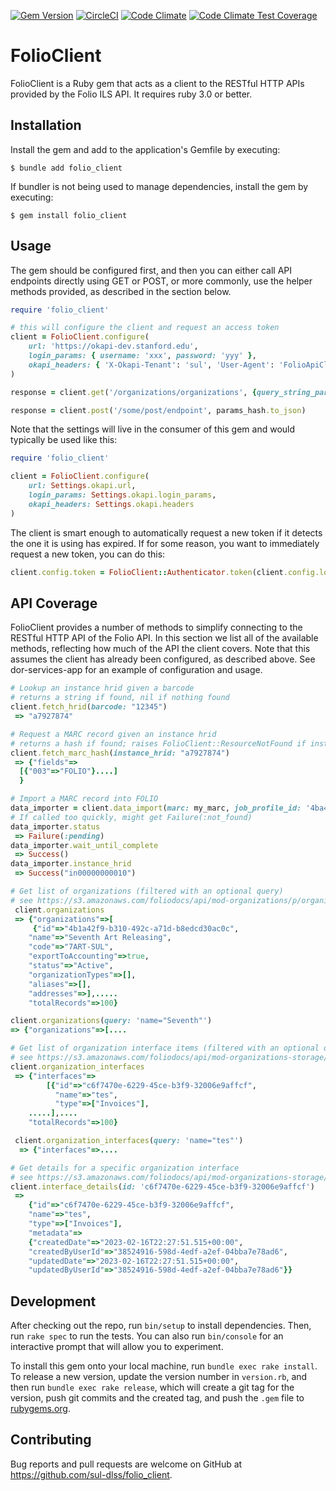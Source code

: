 [![Gem Version](https://badge.fury.io/rb/folio_client.svg)](https://badge.fury.io/rb/folio_client)
[![CircleCI](https://dl.circleci.com/status-badge/img/gh/sul-dlss/folio_client/tree/main.svg?style=svg)](https://dl.circleci.com/status-badge/redirect/gh/sul-dlss/folio_client/tree/main)
[![Code Climate](https://api.codeclimate.com/v1/badges/34dd73ba47058709c666/maintainability)](https://codeclimate.com/github/sul-dlss/folio_client/maintainability)
[![Code Climate Test Coverage](https://api.codeclimate.com/v1/badges/34dd73ba47058709c666/test_coverage)](https://codeclimate.com/github/sul-dlss/folio_client/test_coverage)

# FolioClient

FolioClient is a Ruby gem that acts as a client to the RESTful HTTP APIs provided by the Folio ILS API. It requires ruby 3.0 or better.

## Installation

Install the gem and add to the application's Gemfile by executing:

    $ bundle add folio_client

If bundler is not being used to manage dependencies, install the gem by executing:

    $ gem install folio_client

## Usage

The gem should be configured first, and then you can either call API endpoints directly using GET or POST, or more commonly, use the helper methods provided, as described in the section below.

```ruby
require 'folio_client'

# this will configure the client and request an access token
client = FolioClient.configure(
    url: 'https://okapi-dev.stanford.edu',
    login_params: { username: 'xxx', password: 'yyy' },
    okapi_headers: { 'X-Okapi-Tenant': 'sul', 'User-Agent': 'FolioApiClient' }
)

response = client.get('/organizations/organizations', {query_string_param: 'abcdef'})

response = client.post('/some/post/endpoint', params_hash.to_json)
```

Note that the settings will live in the consumer of this gem and would typically be used like this:

```ruby
require 'folio_client'

client = FolioClient.configure(
    url: Settings.okapi.url,
    login_params: Settings.okapi.login_params,
    okapi_headers: Settings.okapi.headers
)
```

The client is smart enough to automatically request a new token if it detects the one it is using has expired. If for some reason, you want to immediately request a new token, you can do this:

```ruby
client.config.token = FolioClient::Authenticator.token(client.config.login_params, client.connection)
```

## API Coverage

FolioClient provides a number of methods to simplify connecting to the RESTful HTTP API of the Folio API. In this section we list all of the available methods, reflecting how much of the API the client covers. Note that this assumes the client has already been configured, as described above. See dor-services-app for an example of configuration and usage.

```ruby
# Lookup an instance hrid given a barcode
# returns a string if found, nil if nothing found
client.fetch_hrid(barcode: "12345")
 => "a7927874"

# Request a MARC record given an instance hrid
# returns a hash if found; raises FolioClient::ResourceNotFound if instance_hrid not found
client.fetch_marc_hash(instance_hrid: "a7927874")
 => {"fields"=>
  [{"003"=>"FOLIO"}....]
  }

# Import a MARC record into FOLIO
data_importer = client.data_import(marc: my_marc, job_profile_id: '4ba4f4ab', job_profile_name: 'ETDs')
# If called too quickly, might get Failure(:not_found)
data_importer.status
 => Failure(:pending)
data_importer.wait_until_complete
 => Success()
data_importer.instance_hrid
 => Success("in00000000010")

# Get list of organizations (filtered with an optional query)
# see https://s3.amazonaws.com/foliodocs/api/mod-organizations/p/organizations.html#organizations_organizations_get
 client.organizations
 => {"organizations"=>[
     {"id"=>"4b1a42f9-b310-492c-a71d-b8edcd30ac0c",
    "name"=>"Seventh Art Releasing",
    "code"=>"7ART-SUL",
    "exportToAccounting"=>true,
    "status"=>"Active",
    "organizationTypes"=>[],
    "aliases"=>[],
    "addresses"=>],.....
    "totalRecords"=>100}

client.organizations(query: 'name="Seventh"')
=> {"organizations"=>[....

# Get list of organization interface items (filtered with an optional query)
# see https://s3.amazonaws.com/foliodocs/api/mod-organizations-storage/p/interface.html#organizations_storage_interfaces_get
client.organization_interfaces
 => {"interfaces"=>
        [{"id"=>"c6f7470e-6229-45ce-b3f9-32006e9affcf",
          "name"=>"tes",
          "type"=>["Invoices"],
    .....],....
    "totalRecords"=>100}

 client.organization_interfaces(query: 'name="tes"')
  => {"interfaces"=>....

# Get details for a specific organization interface
# see https://s3.amazonaws.com/foliodocs/api/mod-organizations-storage/p/interface.html#organizations_storage_interfaces__id__get
client.interface_details(id: 'c6f7470e-6229-45ce-b3f9-32006e9affcf')
 =>
    {"id"=>"c6f7470e-6229-45ce-b3f9-32006e9affcf",
    "name"=>"tes",
    "type"=>["Invoices"],
    "metadata"=>
    {"createdDate"=>"2023-02-16T22:27:51.515+00:00",
    "createdByUserId"=>"38524916-598d-4edf-a2ef-04bba7e78ad6",
    "updatedDate"=>"2023-02-16T22:27:51.515+00:00",
    "updatedByUserId"=>"38524916-598d-4edf-a2ef-04bba7e78ad6"}}
```

## Development

After checking out the repo, run `bin/setup` to install dependencies. Then, run `rake spec` to run the tests. You can also run `bin/console` for an interactive prompt that will allow you to experiment.

To install this gem onto your local machine, run `bundle exec rake install`. To release a new version, update the version number in `version.rb`, and then run `bundle exec rake release`, which will create a git tag for the version, push git commits and the created tag, and push the `.gem` file to [rubygems.org](https://rubygems.org).

## Contributing

Bug reports and pull requests are welcome on GitHub at https://github.com/sul-dlss/folio_client.

